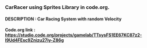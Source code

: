 ### CarRacer using Sprites Library in code.org.

#### DESCRIPTION : Car Racing System with random Velocity

#### Code.org link : https://studio.code.org/projects/gamelab/TTsysFS1EE67KC87z2-I9Ud4FEsc9Znizu27iy-Z86g
